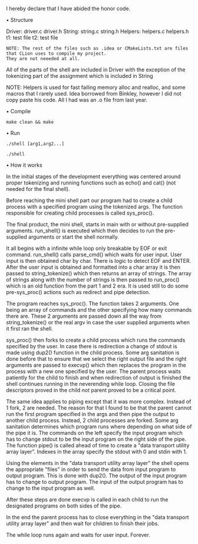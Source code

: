 I hereby declare that I have abided the honor code.

• Structure

Driver: driver.c driver.h 
String: string.c string.h 
Helpers: helpers.c helpers.h 
t1: test file 
t2: test file

````
NOTE: The rest of the files such as .idea or CMakeLists.txt are files that CLion uses to compile my project.
They are not neeeded at all.
````

All of the parts of the shell are included in Driver with the exception of the tokenizing part of the assignment
which is included in String

NOTE: Helpers is used for fast failing memory alloc and realloc, and some macros that I rarely used. 
Idea borrowed from Binkley, however I did not copy paste his code. All I had was an .o file from last year.

• Compile

````
make clean && make
````

• Run

````
./shell [arg1,arg2...]
````
````
./shell
````

• How it works

In the initial stages of the development everything was centered around proper tokenizing and running functions 
such as echo() and cat() (not needed for the final shell).

Before reaching the mini shell part our program had to create a child process with a specified program using the tokenized args.
The function responsible for creating child processes is called sys_proc().

The final product, the mini shell, starts in main with or without pre-supplied arguments. run_shell() is executed which then decides 
to run the pre-supplied arguments or start the shell normally. 

It all begins with a infinite while loop only breakable by EOF or exit command. run_shell() calls parse_cmd() which waits for user input. User input 
is then obtained char by char. There is logic to detect EOF and ENTER. After the user input is obtained and formatted into a char array it is then passed to string_tokenize() 
which then returns an array of strings. The array of strings along with the number of strings is then passed to run_proc() which is 
an old function from the part 1 and 2 era. It is used still to do some pre-sys_proc() actions such as redirect and pipe detection.

The program reaches sys_proc(). The function takes 2 arguments. One being an array of commands
and the other specifying how many commands there are. These 2 arguments are passed down all the way from string_tokenize() 
or the real argv in case the user supplied arguments when it first ran the shell.

sys_proc() then forks to create a child process which runs the commands specified by the user. In case there is redirection a change of stdout
is made using dup2() function in the child process. Some arg sanitation is done before that to ensure that we select the right output file and
the right arguments are passed to execvp() which then replaces the program in the process with a new one specified by the user. The parent process
waits patiently for the child to finish and when redirection of output is finished the shell continues running in the neverending while loop.
Closing the file descriptors proved in the child *not* parent proved to be a critical point.

The same idea applies to piping except that it was more complex. Instead of 1 fork, 2 are needed. The reason for that I found to be that
the parent cannot run the first program specified in the args and then pipe the output to another child process. Instead, 2 child processes
are forked. Some arg sanitation determines which program runs where depending on what side of the pipe it is. The commands on the left
specify the input program which has to change stdout to be the input program on the right side of the pipe. The function pipe() is called 
ahead of time to create a "data transport utility array layer". Indexes in the array specify the stdout with 0 and stdin with 1. 

Using the elements in the "data transport utility array layer" the shell opens the appropriate "files" in order to send the data from input program
to output program. This is done with dup2(). The output of the input program has to change to output program. The input of the output program
has to change to the input program as well.

After these steps are done execvp is called in each child to run the designated programs on both sides of the pipe.

In the end the parent process has to close everything in the "data transport utility array layer" and then wait for children to finish their jobs.

The while loop runs again and waits for user input. Forever.














